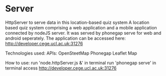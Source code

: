 # Server
HttpServer to serve data in this location-based quiz system
A location based quiz system comprising a web application and a mobile application connected by nodeJS server.
It was served by phonegap serve for web and android seperately.
The application can be accessed here: http://developer.cege.ucl.ac.uk:31276

Technologies used:
APIs: OpenSteetMap
Phonegap
Leaflet Map 

How to use:
run 'node.httpServer.js &' in terminal 
run 'phonegap serve' in terminal
access http://developer.cege.ucl.ac.uk:31276
